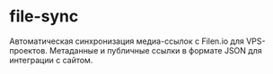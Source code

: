 # file-sync
Автоматическая синхронизация медиа-ссылок с Filen.io для VPS-проектов. Метаданные и публичные ссылки в формате JSON для интеграции с сайтом.

